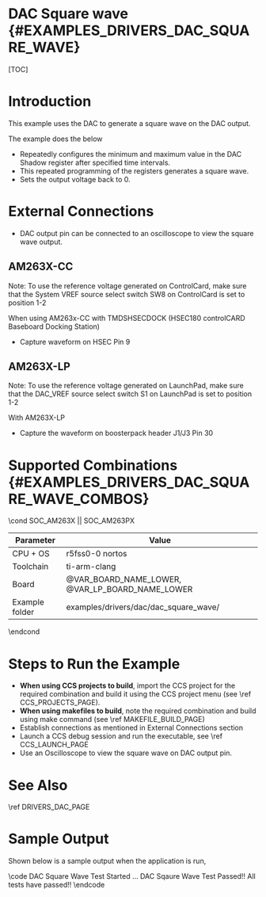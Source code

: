 # DAC Square wave {#EXAMPLES_DRIVERS_DAC_SQUARE_WAVE}

[TOC]

# Introduction

This example uses the DAC to generate a square wave on the DAC output.

The example does the below
- Repeatedly configures the minimum and maximum value in the DAC Shadow register after specified time intervals.
- This repeated programming of the registers generates a square wave.
- Sets the output voltage back to 0.

# External Connections
- DAC output pin can be connected to an oscilloscope to view the square wave output.

## AM263X-CC
Note: To use the reference voltage generated on ControlCard, make sure that the System VREF source select switch SW8 on ControlCard is set to position 1-2

When using AM263x-CC with TMDSHSECDOCK (HSEC180 controlCARD Baseboard Docking Station)
- Capture waveform on HSEC Pin 9

## AM263X-LP
Note: To use the reference voltage generated on LaunchPad, make sure that the DAC_VREF source select switch S1 on LaunchPad is set to position 1-2

With AM263X-LP
- Capture the waveform on boosterpack header J1/J3 Pin 30

# Supported Combinations {#EXAMPLES_DRIVERS_DAC_SQUARE_WAVE_COMBOS}

\cond SOC_AM263X || SOC_AM263PX

 Parameter      | Value
 ---------------|-----------
 CPU + OS       | r5fss0-0 nortos
 Toolchain      | ti-arm-clang
 Board          | @VAR_BOARD_NAME_LOWER, @VAR_LP_BOARD_NAME_LOWER
 Example folder | examples/drivers/dac/dac_square_wave/

\endcond

# Steps to Run the Example

- **When using CCS projects to build**, import the CCS project for the required combination
  and build it using the CCS project menu (see \ref CCS_PROJECTS_PAGE).
- **When using makefiles to build**, note the required combination and build using
  make command (see \ref MAKEFILE_BUILD_PAGE)
- Establish connections as mentioned in External Connections section
- Launch a CCS debug session and run the executable, see \ref CCS_LAUNCH_PAGE
- Use an Oscilloscope to view the square wave on DAC output pin.

# See Also

\ref DRIVERS_DAC_PAGE

# Sample Output

Shown below is a sample output when the application is run,

\code
DAC Square Wave Test Started ...
DAC Sqaure Wave Test Passed!!
All tests have passed!!
\endcode

